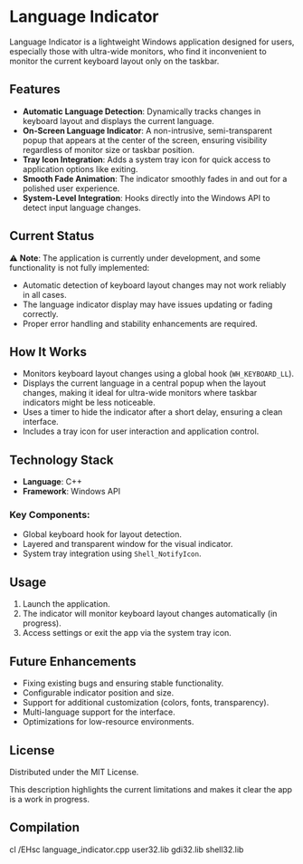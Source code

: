 # Language Indicator

Language Indicator is a lightweight Windows application designed for users, especially those with ultra-wide monitors, who find it inconvenient to monitor the current keyboard layout only on the taskbar.

## Features

- **Automatic Language Detection**: Dynamically tracks changes in keyboard layout and displays the current language.
- **On-Screen Language Indicator**: A non-intrusive, semi-transparent popup that appears at the center of the screen, ensuring visibility regardless of monitor size or taskbar position.
- **Tray Icon Integration**: Adds a system tray icon for quick access to application options like exiting.
- **Smooth Fade Animation**: The indicator smoothly fades in and out for a polished user experience.
- **System-Level Integration**: Hooks directly into the Windows API to detect input language changes.

## Current Status

⚠️ **Note**: The application is currently under development, and some functionality is not fully implemented:

- Automatic detection of keyboard layout changes may not work reliably in all cases.
- The language indicator display may have issues updating or fading correctly.
- Proper error handling and stability enhancements are required.

## How It Works

- Monitors keyboard layout changes using a global hook (`WH_KEYBOARD_LL`).
- Displays the current language in a central popup when the layout changes, making it ideal for ultra-wide monitors where taskbar indicators might be less noticeable.
- Uses a timer to hide the indicator after a short delay, ensuring a clean interface.
- Includes a tray icon for user interaction and application control.

## Technology Stack

- **Language**: C++
- **Framework**: Windows API

### Key Components:

- Global keyboard hook for layout detection.
- Layered and transparent window for the visual indicator.
- System tray integration using `Shell_NotifyIcon`.

## Usage

1. Launch the application.
2. The indicator will monitor keyboard layout changes automatically (in progress).
3. Access settings or exit the app via the system tray icon.

## Future Enhancements

- Fixing existing bugs and ensuring stable functionality.
- Configurable indicator position and size.
- Support for additional customization (colors, fonts, transparency).
- Multi-language support for the interface.
- Optimizations for low-resource environments.

## License

Distributed under the MIT License.

This description highlights the current limitations and makes it clear the app is a work in progress.

## Compilation 
cl /EHsc language_indicator.cpp user32.lib gdi32.lib shell32.lib
